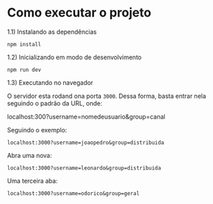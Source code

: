 # Como executar o projeto

1.1) Instalando as dependências
```
npm install
```

1.2) Inicializando em modo de desenvolvimento
```
npm run dev
```

1.3) Executando no navegador

O servidor esta rodand ona porta `3000`. Dessa forma, basta entrar nela seguindo o padrão da URL, onde:

localhost:300?username=nomedeusuario&group=canal

Seguindo o exemplo:

```
localhost:3000?username=joaopedro&group=distribuida
```

Abra uma nova:
```
localhost:3000?username=leonardo&group=distribuida
```

Uma terceira aba:
```
localhost:3000?username=odorico&group=geral
```